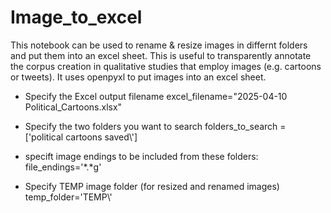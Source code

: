 # Image_to_excel
This notebook can be used to rename &amp; resize images in differnt folders and put them into an excel sheet. This is useful to transparently annotate the corpus creation in qualitative studies that employ images (e.g. cartoons or tweets).
It uses openpyxl to put images into an excel sheet.

- Specify the Excel output filename
excel_filename="2025-04-10 Political_Cartoons.xlsx"

- Specify the two folders you want to search
folders_to_search = ['political cartoons saved\\']

- specift image endings to be included from these folders:
file_endings='*.*g'

- Specify TEMP image folder (for resized and renamed images)
temp_folder='TEMP\\'
